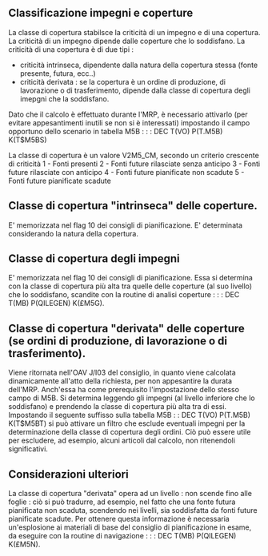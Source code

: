 ## Classificazione impegni e coperture

La classe di copertura stabilsce la criticità di un impegno e di una copertura.
La criticità di un impegno dipende dalle coperture che lo soddisfano.
La criticità di una copertura è di due tipi : 
- criticità intrinseca, dipendente dalla natura della copertura stessa (fonte presente, futura, ecc..)
- criticità derivata :  se la copertura è un ordine di produzione, di lavorazione o di trasferimento, dipende dalla classe di copertura degli imepgni che la soddisfano.

Dato che il calcolo è effettuato durante l'MRP, è necessario attivarlo (per evitare appesantimenti inutili se non si è interessati) impostando il campo opportuno dello scenario in tabella M5B : 
 :  : DEC T(VO) P(T.M5B) K(T$M5BS)

La classe di copertura è un valore V2M5_CM, secondo un criterio crescente di criticità
1 - Fonti presenti
2 - Fonti future rilasciate senza anticipo
3 - Fonti future rilasciate con anticipo
4 - Fonti future pianificate non scadute
5 - Fonti future pianificate scadute

## Classe di copertura "intrinseca" delle coperture.
E' memorizzata nel flag 10 dei consigli di pianificazione.
E' determinata considerando la natura della copertura.

## Classe di copertura degli impegni
E' memorizzata nel flag 10 dei consigli di pianificazione.
Essa si determina con la classe di copertura più alta tra quelle delle coperture (al suo livello) che lo soddisfano, scandite con la routine di analisi coperture : 
 :  : DEC T(MB) P(QILEGEN) K(£M5G).

## Classe di copertura "derivata" delle coperture (se ordini di produzione, di lavorazione o di trasferimento).
Viene ritornata nell'OAV J/I03 del consiglio, in quanto viene calcolata dinamicamente all'atto della richiesta, per non appesantire la durata dell'MRP.
Anch'essa ha come prerequisito l'impostazione dello stesso campo di M5B.
Si determina leggendo gli impegni (al livello inferiore che lo soddisfano) e prendendo la classe di copertura più alta tra di essi.
Impostando il seguente suffisso sulla tabella M5B
 :  : DEC T(VO) P(T.M5B) K(T$M5BT)
si può attivare un filtro che esclude eventuali impegni per la determinazione della classe di copertura degli ordini. Ciò può essere utile per escludere, ad esempio, alcuni articoli dal calcolo, non ritenendoli significativi.

## Considerazioni ulteriori
La classe di copertura "derivata" opera ad un livello :  non scende fino alle foglie :   ciò si può tradurre, ad esempio, nel fatto che una fonte futura pianificata non scaduta, scendendo nei livelli, sia soddisfatta da fonti future pianificate scadute.
Per ottenere questa informazione è necessaria un'esplosione ai materiali di base del consiglio di pianificazione in esame, da eseguire con la routine di navigazione : 
 :  : DEC T(MB) P(QILEGEN) K(£M5N).


